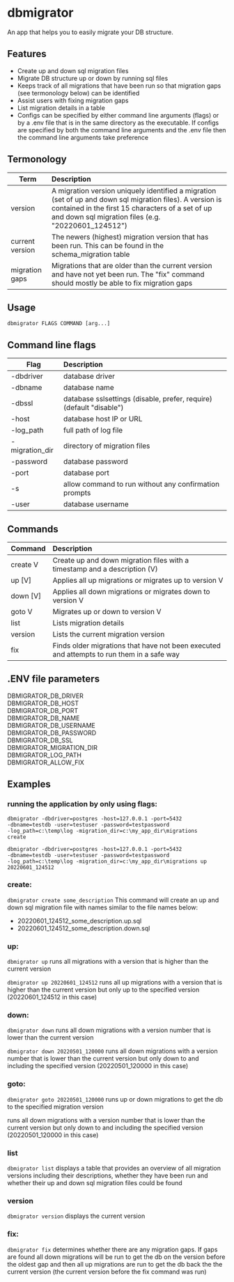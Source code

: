 # dbmigrator

An app that helps you to easily migrate your DB structure.

## Features

- Create up and down sql migration files
- Migrate DB structure up or down by running sql files
- Keeps track of all migrations that have been run so that migration gaps (see termonology below) can be identified
- Assist users with fixing migration gaps
- List migration details in a table
- Configs can be specified by either command line arguments (flags) or by a .env file that is in the same directory as the executable. If configs are specified by both the command line arguments and the .env file then the command line arguments take preference

## Termonology

| Term            | Description                                                                                                                                                                                                          |
| --------------- | :------------------------------------------------------------------------------------------------------------------------------------------------------------------------------------------------------------------- |
| version         | A migration version uniquely identified a migration (set of up and down sql migration files). A version is contained in the first 15 characters of a set of up and down sql migration files (e.g. "20220601_124512") |
| current version | The newers (highest) migration version that has been run. This can be found in the schema_migration table                                                                                                            |
| migration gaps  | Migrations that are older than the current version and have not yet been run. The "fix" command should mostly be able to fix migration gaps                                                                          |

## Usage

<code>dbmigrator FLAGS COMMAND [arg...]</code>

## Command line flags

| Flag           | Description                                                         |
| -------------- | :------------------------------------------------------------------ |
| -dbdriver      | database driver                                                     |
| -dbname        | database name                                                       |
| -dbssl         | database sslsettings (disable, prefer, require) (default "disable") |
| -host          | database host IP or URL                                             |
| -log_path      | full path of log file                                               |
| -migration_dir | directory of migration files                                        |
| -password      | database password                                                   |
| -port          | database port                                                       |
| -s             | allow command to run without any confirmation prompts               |
| -user          | database username                                                   |

## Commands

| Command  | Description                                                                               |
| -------- | :---------------------------------------------------------------------------------------- |
| create V | Create up and down migration files with a timestamp and a description (V)                 |
| up [V]   | Applies all up migrations or migrates up to version V                                     |
| down [V] | Applies all down migrations or migrates down to version V                                 |
| goto V   | Migrates up or down to version V                                                          |
| list     | Lists migration details                                                                   |
| version  | Lists the current migration version                                                       |
| fix      | Finds older migrations that have not been executed and attempts to run them in a safe way |

## .ENV file parameters

DBMIGRATOR_DB_DRIVER  
DBMIGRATOR_DB_HOST  
DBMIGRATOR_DB_PORT  
DBMIGRATOR_DB_NAME  
DBMIGRATOR_DB_USERNAME  
DBMIGRATOR_DB_PASSWORD  
DBMIGRATOR_DB_SSL  
DBMIGRATOR_MIGRATION_DIR  
DBMIGRATOR_LOG_PATH  
DBMIGRATOR_ALLOW_FIX

## Examples

### running the application by only using flags:

<code>dbmigrator -dbdriver=postgres -host=127.0.0.1 -port=5432 -dbname=testdb -user=testuser -password=testpassword -log_path=c:\temp\log -migration_dir=c:\my_app_dir\migrations create</code>

<code>dbmigrator -dbdriver=postgres -host=127.0.0.1 -port=5432 -dbname=testdb -user=testuser -password=testpassword -log_path=c:\temp\log -migration_dir=c:\my_app_dir\migrations up 20220601_124512</code>

### create:

<code>dbmigrator create some_description</code> This command will create an up and down sql migration file with names similar to the file names below:

- 20220601_124512_some_description.up.sql
- 20220601_124512_some_description.down.sql

### up:

<code>dbmigrator up</code> runs all migrations with a version that is higher than the current version

<code>dbmigrator up 20220601_124512</code> runs all up migrations with a version that is higher than the current version but only up to the specified version (20220601_124512 in this case)

### down:

<code>dbmigrator down</code> runs all down migrations with a version number that is lower than the current version

<code>dbmigrator down 20220501_120000</code> runs all down migrations with a version number that is lower than the current version but only down to and including the specified version (20220501_120000 in this case)

### goto:

<code>dbmigrator goto 20220501_120000</code> runs up or down migrations to get the db to the specified migration version

runs all down migrations with a version number that is lower than the current version but only down to and including the specified version (20220501_120000 in this case)

### list

<code>dbmigrator list</code> displays a table that provides an overview of all migration versions including their descriptions, whether they have been run and whether their up and down sql migration files could be found

### version

<code>dbmigrator version</code> displays the current version

### fix:

<code>dbmigrator fix</code> determines whether there are any migration gaps. If gaps are found all down migrations will be run to get the db on the version before the oldest gap and then all up migrations are run to get the db back the the current version (the current version before the fix command was run)

